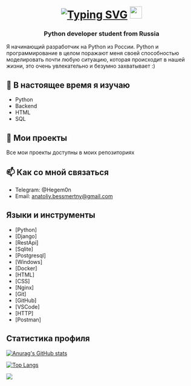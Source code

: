 <h1 align="center"> <a href="https://git.io/typing-svg"><img src="https://readme-typing-svg.herokuapp.com?font=Fira+Code&weight=700&size=22&pause=1000&color=31F738&center=true&random=false&width=435&lines=Hi+there%2C+I'm+Anatolii!" alt="Typing SVG" /></a>
<img src="https://github.com/blackcater/blackcater/raw/main/images/Hi.gif" height="32"/></h1>
<h3 align="center">Python developer student from Russia</h3>
Я начинающий разработчик на Python из России. Python и программирование в целом поражают меня своей способностью моделировать почти любую ситуацию, которая происходит в нашей жизни, это очень увлекательно и безумно захватывает :)

## 🌱 В настоящее время я изучаю
- Python
- Backend
- HTML
- SQL

## 📂 Мои проекты
Все мои проекты доступны в моих репозиториях

## 📫 Как со мной связаться
- Telegram: @Hegem0n
- Email: anatoliy.bessmertny@gmail.com

## Языки и инструменты
- [Python]
- [Django]
- [RestApi]
- [Sqlite]
- [Postgresql]
- [Windows]
- [Docker]
- [HTML]
- [CSS]
- [Nginx]
- [Git]
- [GitHub]
- [VSCode]
- [HTTP]
- [Postman]
  
## Статистика профиля
[![Anurag's GitHub stats](https://github-readme-stats.vercel.app/api?username=AnatoliiBessmertnyi)](https://github.com/anuraghazra/github-readme-stats)

[![Top Langs](https://github-readme-stats.vercel.app/api/top-langs/?username=AnatoliiBessmertnyi)](https://github.com/anuraghazra/github-readme-stats)

![](https://komarev.com/ghpvc/?username=your-github-username)
